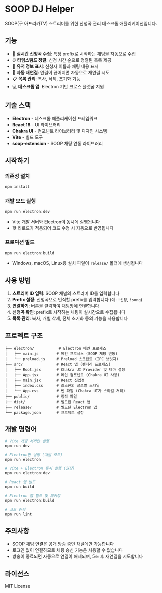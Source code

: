 # SOOP DJ Helper

SOOP(구 아프리카TV) 스트리머를 위한 신청곡 관리 데스크톱 애플리케이션입니다.

## 기능

- 🎵 **실시간 신청곡 수집**: 특정 prefix로 시작하는 채팅을 자동으로 수집
- ⏰ **타임스탬프 정렬**: 신청 시간 순으로 정렬된 목록 제공
- 👤 **유저 정보 표시**: 신청자 이름과 채팅 내용 표시
- 🔄 **자동 재연결**: 연결이 끊어지면 자동으로 재연결 시도
- 📋 **목록 관리**: 복사, 삭제, 초기화 기능
- 💻 **데스크톱 앱**: Electron 기반 크로스 플랫폼 지원

## 기술 스택

- **Electron** - 데스크톱 애플리케이션 프레임워크
- **React 18** - UI 라이브러리
- **Chakra UI** - 컴포넌트 라이브러리 및 디자인 시스템
- **Vite** - 빌드 도구
- **soop-extension** - SOOP 채팅 연동 라이브러리

## 시작하기

### 의존성 설치

```powershell
npm install
```

### 개발 모드 실행

```powershell
npm run electron:dev
```

- Vite 개발 서버와 Electron이 동시에 실행됩니다
- 핫 리로드가 적용되어 코드 수정 시 자동으로 반영됩니다

### 프로덕션 빌드

```powershell
npm run electron:build
```

- Windows, macOS, Linux용 설치 파일이 `release/` 폴더에 생성됩니다

## 사용 방법

1. **스트리머 ID 입력**: SOOP 채널의 스트리머 ID를 입력합니다
2. **Prefix 설정**: 신청곡으로 인식할 prefix를 입력합니다 (예: `!신청`, `!song`)
3. **연결하기**: 버튼을 클릭하여 채팅방에 연결합니다
4. **신청곡 확인**: prefix로 시작하는 채팅이 실시간으로 수집됩니다
5. **목록 관리**: 복사, 개별 삭제, 전체 초기화 등의 기능을 사용합니다

## 프로젝트 구조

```
├── electron/           # Electron 메인 프로세스
│   ├── main.js        # 메인 프로세스 (SOOP 채팅 연동)
│   └── preload.js     # Preload 스크립트 (IPC 브릿지)
├── src/               # React 앱 (렌더러 프로세스)
│   ├── Root.jsx       # Chakra UI Provider 및 테마 설정
│   ├── App.jsx        # 메인 컴포넌트 (Chakra UI 사용)
│   ├── main.jsx       # React 진입점
│   ├── index.css      # 최소한의 글로벌 스타일
│   └── App.css        # 빈 파일 (Chakra UI가 스타일 처리)
├── public/            # 정적 파일
├── dist/              # 빌드된 React 앱
├── release/           # 빌드된 Electron 앱
└── package.json       # 프로젝트 설정
```

## 개발 명령어

```powershell
# Vite 개발 서버만 실행
npm run dev

# Electron만 실행 (개발 모드)
npm run electron

# Vite + Electron 동시 실행 (권장)
npm run electron:dev

# React 앱 빌드
npm run build

# Electron 앱 빌드 및 패키징
npm run electron:build

# 코드 린팅
npm run lint
```

## 주의사항

- SOOP 채팅 연결은 공개 방송 중인 채널에만 가능합니다
- 로그인 없이 연결하므로 채팅 송신 기능은 사용할 수 없습니다
- 방송이 종료되면 자동으로 연결이 해제되며, 5초 후 재연결을 시도합니다

## 라이선스

MIT License
